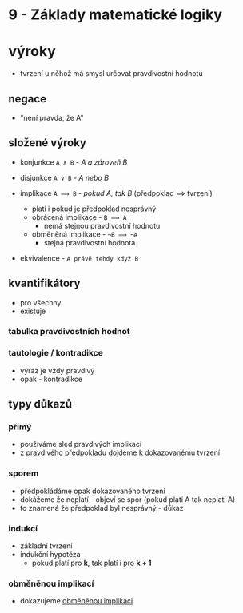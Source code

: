 
# 9 - Základy matematické logiky


# výroky
- tvrzení u něhož má smysl určovat pravdivostní hodnotu

## negace
- "není pravda, že A"

## složené výroky
- konjunkce `A ∧ B` - _A a zároveň B_
- disjunkce `A ∨ B` - _A nebo B_
- implikace `A ⟹ B` - _pokud A, tak B_ (předpoklad ⟹ tvrzení)
	- platí i pokud je předpoklad nesprávný
	- obrácená implikace - `B ⟹ A`
		- nemá stejnou pravdivostní hodnotu
	- obměněná implikace - `¬B ⟹ ¬A`
		- stejná pravdivostní hodnota

- ekvivalence - `A právě tehdy když B`

## kvantifikátory
- pro všechny
- existuje

### tabulka pravdivostních hodnot

### tautologie / kontradikce
- výraz je vždy pravdivý
- opak - kontradikce

## typy důkazů
### přímý
- používáme sled pravdivých implikací
- z pravdivého předpokladu dojdeme k dokazovanému tvrzení

### sporem
- předpokládáme opak dokazovaného tvrzení
- dokážeme že neplatí - objeví se spor (pokud platí A tak neplatí A)
- to znamená že předpoklad byl nesprávný - důkaz

### indukcí
- základní tvrzení
- indukční hypotéza
	- pokud platí pro **k**, tak platí i pro **k + 1**

### obměněnou implikací
- dokazujeme [obměněnou implikaci](#složené-výroky)
